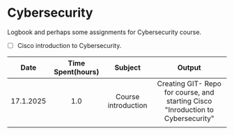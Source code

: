 # Cybersecurity
Logbook and perhaps some assignments for Cybersecurity course.

- [ ] Cisco introduction to Cybersecurity.





| Date      | Time Spent(hours) | Subject             | Output                                                                           |
| --------- | :---------------: | :-----------------: | :------------------------------------------------------------------------------: |
| 17.1.2025 | 1.0               | Course introduction | Creating GIT- Repo for course, and starting Cisco "Inroduction to Cybersecurity" |
|           |                   |                     |                                                                                  |
